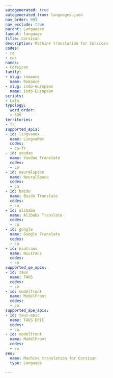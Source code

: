 ```yaml
---
autogenerated: true
autogenerated_from: languages.json
nav_order: 993
nav_exclude: true
parent: Languages
layout: language
title: Corsican
description: Machine translation for Corsican
codes:
- co
- cos
names:
- Corsican
family:
- slug: romance
  name: Romance
- slug: indo-european
  name: Indo-European
scripts:
- Latn
typology:
  word_order:
  - SOV
territories:
- fr
supported_apis:
- id: lingvanex
  name: LingvaNex
  codes:
  - co-fr
- id: youdao
  name: Youdao Translate
  codes:
  - co
- id: neuralspace
  name: NeuralSpace
  codes:
  - co
- id: baidu
  name: Baidu Translate
  codes:
  - co
- id: alibaba
  name: Alibaba Translate
  codes:
  - co
- id: google
  name: Google Translate
  codes:
  - co
- id: niutrans
  name: Niutrans
  codes:
  - co
supported_qe_apis:
- id: taus
  name: TAUS
  codes:
  - co
- id: modelfront
  name: ModelFront
  codes:
  - co
supported_ape_apis:
- id: taus-epic
  name: TAUS EPIC
  codes:
  - co
- id: modelfront
  name: ModelFront
  codes:
  - co
seo:
  name: Machine translation for Corsican
  type: Language

---
```


